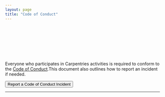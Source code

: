 ```yaml
---
layout: page
title: "Code of Conduct"
---
```


<br>
<br>
<br>
<br>
<br>
<br>
<p>
Everyone who participates in Carpentries activities is required to conform to the <a href="https://docs.carpentries.org/topic_folders/policies/code-of-conduct.html" target="_blank">Code of Conduct</a>.This document also outlines how to report an incident if needed.
</p>

<p class="text-center">
  <a href="https://goo.gl/forms/KoUfO53Za3apOuOK2">
    <button type="button" class="btn btn-info">Report a Code of Conduct Incident</button>
  </a>
</p>
<hr/>



<!-- {% include links.md %} -->
